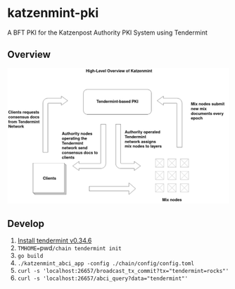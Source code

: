 # katzenmint-pki
A BFT PKI for the Katzenpost Authority PKI System using Tendermint

## Overview 

![High-level overview of the architecture](https://github.com/hashcloak/katzenmint-pki/blob/master/high-level%20katzenmint.png)

## Develop

1. [Install tendermint v0.34.6](https://docs.tendermint.com/master/introduction/install.html)
2. `TMHOME=`pwd`/chain tendermint init`
3. `go build`
4. `./katzenmint_abci_app -config ./chain/config/config.toml`
5. `curl -s 'localhost:26657/broadcast_tx_commit?tx="tendermint=rocks"'`
6. `curl -s 'localhost:26657/abci_query?data="tendermint"'`
